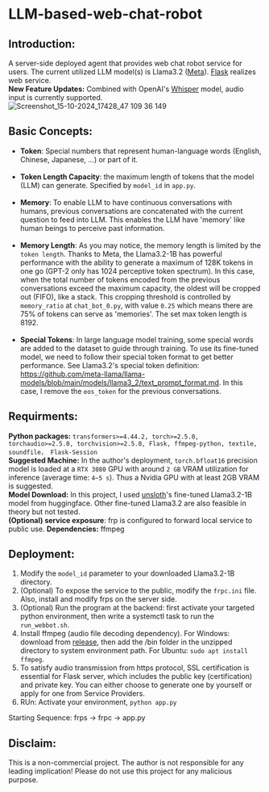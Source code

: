 # LLM-based-web-chat-robot

## Introduction:
A server-side deployed agent that provides web chat robot service for users. The current utilized LLM model(s) is Llama3.2 ([Meta](https://ai.meta.com/blog/llama-3-2-connect-2024-vision-edge-mobile-devices/)). [Flask](https://flask.palletsprojects.com/en/3.0.x/quickstart/) realizes web service. <br>
**New Feature Updates:** Combined with OpenAI's [Whisper](https://huggingface.co/openai/whisper-base) model, audio input is currently supported.
![Screenshot_15-10-2024_17428_47 109 36 149](https://github.com/user-attachments/assets/54c51889-a54c-419c-8b51-922fe00cae68)

## Basic Concepts:
* **Token**: Special numbers that represent human-language words (English, Chinese, Japanese, ...) or part of it. <br><br>
* **Token Length Capacity**: the maximum length of tokens that the model (LLM) can generate. Specified by ```model_id``` in ```app.py```. <br><br>
* **Memory**: To enable LLM to have continuous conversations with humans, previous conversations are concatenated with the current question to feed into LLM. This enables the LLM have 'memory' like human beings to perceive past information. <br><br>
* **Memory Length**: As you may notice, the memory length is limited by the ```token length```. Thanks to Meta, the Llama3.2-1B has powerful performance with the ability to generate a maximum of 128K tokens in one go (GPT-2 only has 1024 perceptive token spectrum). In this case, when the total number of tokens encoded from the previous conversations exceed the maximum capacity, the oldest will be cropped out (FIFO), like a stack. This cropping threshold is controlled by ```memory_ratio``` at ```chat_bot_0.py```, with value ```0.25``` which means there are 75% of tokens can serve as 'memories'. The set max token length is 8192. <br><br>
* **Special Tokens**: In large language model training, some special words are added to the dataset to guide through training. To use its fine-tuned model, we need to follow their special token format to get better performance. See Llama3.2's special token definition: https://github.com/meta-llama/llama-models/blob/main/models/llama3_2/text_prompt_format.md. In this case, I remove the ```eos_token``` for the previous conversations.

## Requirments:
**Python packages:** ```transformers>=4.44.2, torch>=2.5.0, torchaudio>=2.5.0, torchvision>=2.5.0, Flask, ffmpeg-python, textile, soundfile， Flask-Session``` <br>
**Suggested Machine:** In the author's deployment, ```torch.bfloat16``` precision model is loaded at a ```RTX 3080``` GPU with around ```2 GB``` VRAM utilization for inference (average time: ```4~5 s```). Thus a Nvidia GPU with at least 2GB VRAM is suggested. <br>
**Model Download:** In this project, I used [unsloth](https://huggingface.co/unsloth/Llama-3.2-1B-Instruct)'s fine-tuned Llama3.2-1B model from huggingface. Other fine-tuned Llama3.2 are also feasible in theory but not tested. <br>
**(Optional) service exposure**: frp is configured to forward local service to public use.
**Dependencies:** ffmpeg

## Deployment:
1. Modify the ```model_id``` parameter to your downloaded Llama3.2-1B directory.
2. (Optional) To expose the service to the public, modify the ```frpc.ini``` file. Also, install and modify frps on the server side.
4. (Optional) Run the program at the backend: first activate your targeted python environment, then write a systemctl task to run the ```run_webbot.sh```.
5. Install ffmpeg (audio file decoding dependency). For Windows: download from [release](https://github.com/BtbN/FFmpeg-Builds), then add the /bin folder in the unzipped directory to system environment path. For Ubuntu: ```sudo apt install ffmpeg```.
6. To satisfy audio transmission from https protocol, SSL certification is essential for Flask server, which includes the public key (certification) and private key. You can either choose to generate one by yourself or apply for one from Service Providers.
7. RUn: Activate your environment, ```python app.py``` <br>

Starting Sequence: frps -> frpc -> app.py


## Disclaim:
This is a non-commercial project. The author is not responsible for any leading implication! Please do not use this project for any malicious purpose.
